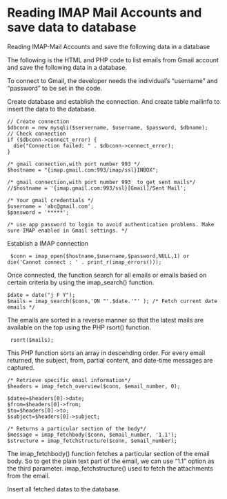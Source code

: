 # Reading IMAP Mail Accounts and save data to database
Reading IMAP-Mail Accounts and save the following data in a database

The following is the HTML and PHP code to list emails from Gmail account and save the following data in a database. 

To connect to Gmail, the developer needs the individual’s “username” and “password” to be set in the code. 

Create database and establish the connection. And create table mailinfo to insert the data to the database.
	
	// Create connection
	$dbconn = new mysqli($servername, $username, $password, $dbname);
	// Check connection
	if ($dbconn->connect_error) {
	  die("Connection failed: " . $dbconn->connect_error);
	}

    /* gmail connection,with port number 993 */
    $hostname = "{imap.gmail.com:993/imap/ssl}INBOX";
		
    /* gmail connection,with port number 993  to get sent mails*/
    //$hostname = '{imap.gmail.com:993/ssl}[Gmail]/Sent Mail';		
		
    /* Your gmail credentials */
    $username = 'abc@gmail.com';
    $password = '*****'; 
    
    /* use app password to login to avoid authentication problems. Make sure IMAP enabled in Gmail settings. */
		
  
  Establish a IMAP connection
     
     $conn = imap_open($hostname,$username,$password,NULL,1) or die('Cannot connect : ' . print_r(imap_errors()));
      
      

Once connected, the function search for all emails or emails based on certain criteria by using the imap_search() function. 

    $date = date("j F Y");
    $mails = imap_search($conn,'ON "'.$date.'"' ); /* Fetch current date emails */
      

The emails are sorted in a reverse manner so that the latest mails are available on the top using the PHP rsort() function. 
     
     rsort($mails);

This PHP function sorts an array in descending order. 
For every email returned, the subject, from, partial content, and date-time messages are captured. 

    /* Retrieve specific email information*/
    $headers = imap_fetch_overview($conn, $email_number, 0);

    $datee=$headers[0]->date;
    $from=$headers[0]->from;
    $to=$headers[0]->to;
    $subject=$headers[0]->subject;
     
    /* Returns a particular section of the body*/
    $message = imap_fetchbody($conn, $email_number, '1.1');
    $structure = imap_fetchstructure($conn, $email_number); 

The imap_fetchbody() function fetches a particular section of the email body. 
So to get the plain text part of the email, we can use “1.1” option as the third parameter. 
imap_fetchstructure() used to fetch the attachments from the email.


Insert all fetched datas to the database.

